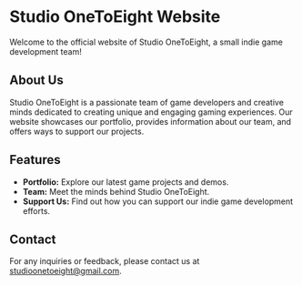 # Studio OneToEight Website

Welcome to the official website of Studio OneToEight, a small indie game development team!

## About Us
Studio OneToEight is a passionate team of game developers and creative minds dedicated to creating unique and engaging gaming experiences. Our website showcases our portfolio, provides information about our team, and offers ways to support our projects.

## Features
- **Portfolio:** Explore our latest game projects and demos.
- **Team:** Meet the minds behind Studio OneToEight.
- **Support Us:** Find out how you can support our indie game development efforts.

## Contact
For any inquiries or feedback, please contact us at [studioonetoeight@gmail.com](mailto:studioonetoeight@gmail.com).
